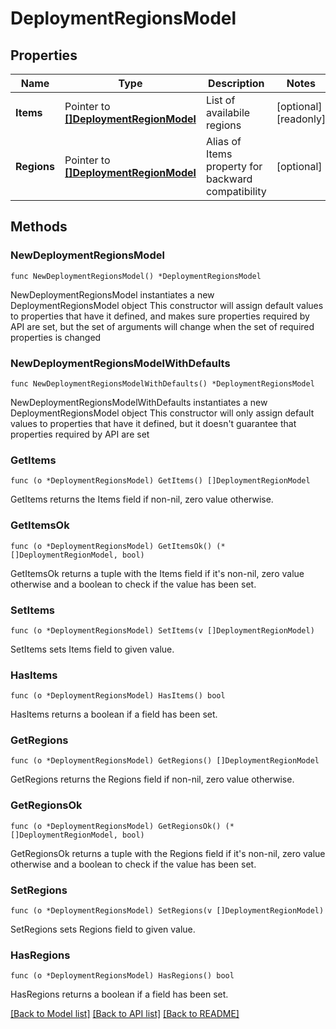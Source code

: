 # DeploymentRegionsModel

## Properties

Name | Type | Description | Notes
------------ | ------------- | ------------- | -------------
**Items** | Pointer to [**[]DeploymentRegionModel**](DeploymentRegionModel.md) | List of availabile regions | [optional] [readonly] 
**Regions** | Pointer to [**[]DeploymentRegionModel**](DeploymentRegionModel.md) | Alias of Items property for backward compatibility | [optional] 

## Methods

### NewDeploymentRegionsModel

`func NewDeploymentRegionsModel() *DeploymentRegionsModel`

NewDeploymentRegionsModel instantiates a new DeploymentRegionsModel object
This constructor will assign default values to properties that have it defined,
and makes sure properties required by API are set, but the set of arguments
will change when the set of required properties is changed

### NewDeploymentRegionsModelWithDefaults

`func NewDeploymentRegionsModelWithDefaults() *DeploymentRegionsModel`

NewDeploymentRegionsModelWithDefaults instantiates a new DeploymentRegionsModel object
This constructor will only assign default values to properties that have it defined,
but it doesn't guarantee that properties required by API are set

### GetItems

`func (o *DeploymentRegionsModel) GetItems() []DeploymentRegionModel`

GetItems returns the Items field if non-nil, zero value otherwise.

### GetItemsOk

`func (o *DeploymentRegionsModel) GetItemsOk() (*[]DeploymentRegionModel, bool)`

GetItemsOk returns a tuple with the Items field if it's non-nil, zero value otherwise
and a boolean to check if the value has been set.

### SetItems

`func (o *DeploymentRegionsModel) SetItems(v []DeploymentRegionModel)`

SetItems sets Items field to given value.

### HasItems

`func (o *DeploymentRegionsModel) HasItems() bool`

HasItems returns a boolean if a field has been set.

### GetRegions

`func (o *DeploymentRegionsModel) GetRegions() []DeploymentRegionModel`

GetRegions returns the Regions field if non-nil, zero value otherwise.

### GetRegionsOk

`func (o *DeploymentRegionsModel) GetRegionsOk() (*[]DeploymentRegionModel, bool)`

GetRegionsOk returns a tuple with the Regions field if it's non-nil, zero value otherwise
and a boolean to check if the value has been set.

### SetRegions

`func (o *DeploymentRegionsModel) SetRegions(v []DeploymentRegionModel)`

SetRegions sets Regions field to given value.

### HasRegions

`func (o *DeploymentRegionsModel) HasRegions() bool`

HasRegions returns a boolean if a field has been set.


[[Back to Model list]](../README.md#documentation-for-models) [[Back to API list]](../README.md#documentation-for-api-endpoints) [[Back to README]](../README.md)


